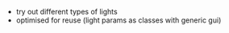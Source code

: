 - try out different types of lights
- optimised for reuse (light params as classes with generic gui)
